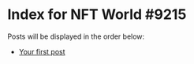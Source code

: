# Index for NFT World #9215
Posts will be displayed in the order below:

- [Your first post](./001-first.md)

